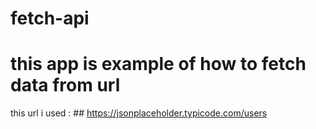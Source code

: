 # fetch-api
# this app is example of how to fetch data from url 
this url i used : ## https://jsonplaceholder.typicode.com/users
